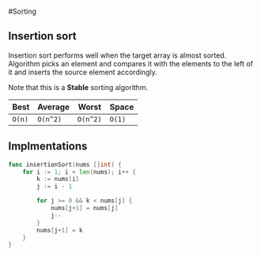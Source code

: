 #Sorting

## Insertion sort

Insertion sort performs well when the target array is almost sorted. Algorithm picks an element and compares it with the elements to the left of it and inserts the source element accordingly.

Note that this is a **Stable** sorting algorithm.

| Best | Average | Worst  | Space |
|------|---------|--------|-------|
|`O(n)`|`O(n^2)` |`O(n^2)`|`O(1)` | 

## Implmentations

```go
func insertionSort(nums []int) {
	for i := 1; i < len(nums); i++ {
		k := nums[i]
		j := i - 1

		for j >= 0 && k < nums[j] {
			nums[j+1] = nums[j]
			j--
		}
		nums[j+1] = k
	}
}
```
